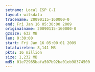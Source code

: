 ```yaml
---
setname: Local ISP C-I
layout: witsdata
tracename: 20090115-160000-0
end: Fri Jan 16 05:30:00 2009
originalname: 20090115-160000-0
gzsize: 632 MB
len: 0:30:00
start: Fri Jan 16 05:00:01 2009
totalwirelen: 8,141 MB
pkts: 16 million
size: 1,232 MB
md5: 01e72965bafa507b92ba01eb98374500
---
```

